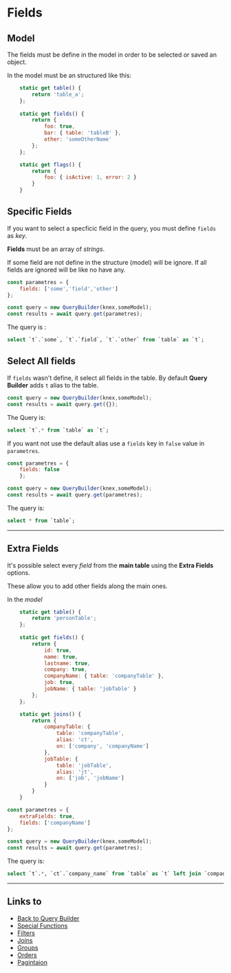 # Fields

## Model

The fields must be define in the model in order to be selected or saved an object.

In the model must be an structured like this:

```javascript
    static get table() {
        return 'table_a';
    };
    
    static get fields() {
        return {
            foo: true,
            bar: { table: 'tableB' },
            other: 'someOtherName'
        };
    };

    static get flags() {
        return {
            foo: { isActive: 1, error: 2 }
        }
    }
```

## Specific Fields

If you want to select a specficic field in the query, you must define `fields` as *key*.

**Fields** must be an array of *strings*.

If some field are not define in the structure (model) will be ignore. If all fields are ignored will be like no have any.

```javascript
const parametres = {
    fields: ['some','field','other']
};

const query = new QueryBuilder(knex,someModel);
const results = await query.get(parametres);
```

The query is :

```sql
select `t`.`some`, `t`.`field`, `t`.`other` from `table` as `t`;
```

## Select All fields

If `fields` wasn't define, it select all fields in the table. By default **Query Builder** adds `t` alias to the table.

```javascript
const query = new QueryBuilder(knex,someModel);
const results = await query.get({});
```

The Query is:

```sql
select `t`.* from `table` as `t`;
```

If you want not use the default alias use a `fields` key in `false` value in `parametres`.

```javascript
const parametres = { 
    fields: false
    };

const query = new QueryBuilder(knex,someModel);
const results = await query.get(parametres);
```

The query is: 

```sql
select * from `table`;
```
- - -

## Extra Fields

It's possible select every *field* from the **main table** using the **Extra Fields** options.

These allow you to add other fields along the main ones.

In the *model*

```javascript
    static get table() {
        return 'personTable';
    };
    
    static get fields() {
        return {
            id: true,
            name: true,
            lastname: true,
            company: true,
            companyName: { table: 'companyTable' },
            job: true,
            jobName: { table: 'jobTable' }
        };
    };

    static get joins() {
        return {
            companyTable: {
                table: 'companyTable',
                alias: 'ct',
                on: ['company', 'companyName']
            },
            jobTable: {
                table: 'jobTable',
                alias: 'jt',
                on: ['job', 'jobName']
            }
        }
    }

```

```javascript
const parametres = { 
    extraFields: true,
    fields: ['companyName']
};

const query = new QueryBuilder(knex,someModel);
const results = await query.get(parametres);
```

The query is: 

```sql
select `t`.*, `ct`.`company_name` from `table` as `t` left join `company_table` as `ct` on `t`.`company` = `ct`.`company_name`;
```
- - -

## Links to

* [Back to Query Builder](https://github.com/janis-commerce/query-builder/README.md)
* [Special Functions](https://github.com/janis-commerce/query-builder/docs/Special-functions.md)
* [Filters](https://github.com/janis-commerce/query-builder/docs/Filters.md)
* [Joins](https://github.com/janis-commerce/query-builder/docs/Joins.md)
* [Groups](https://github.com/janis-commerce/query-builder/docs/Groups.md)
* [Orders](https://github.com/janis-commerce/query-builder/docs/Orders.md)
* [Pagintaion](https://github.com/janis-commerce/query-builder/docs/Pagination.md)